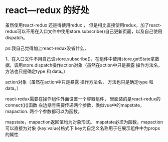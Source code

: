 # react—redux 的好处

虽然使用react-redux 还是得使用redux ， 但是相比直接使用redux，加了react-redux可以不用在入口文件中使用store.subscribe()自己更新页面，以及自己使用dispatch。

ps:我自己觉得加上react-redux没省什么，

1、在入口文件不用自己调store.subscribe()，在组件中使用store.getState拿数据，调用store.dispatch操作action对象（虽然在action中只是暴露 操作方法名， 方法也只是确定type 和 data。）

action对象（虽然在action中只是暴露 操作方法名， 方法也只是确定type 和 data。）

react-redux需要在操作组件外面设置一个容器组件， 里面装的是react-redux的connect()()函数
左边括号需要传递两个参数，类似vue中的mapstate，mapaction. 两个个参数都可以为函数。

mapstate，mapaction返回值均为对象形式。 mapstate必须为函数，mapaction 可以直接为对象 {key:value}格式下 key为自定义名称用于在展示组件中为props的属性
